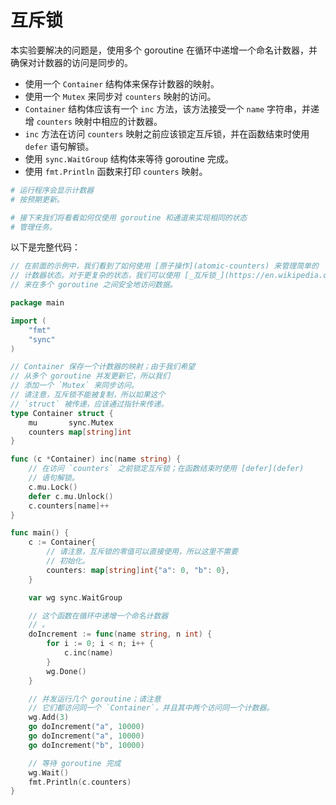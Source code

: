 # 互斥锁

本实验要解决的问题是，使用多个 goroutine 在循环中递增一个命名计数器，并确保对计数器的访问是同步的。

- 使用一个 `Container` 结构体来保存计数器的映射。
- 使用一个 `Mutex` 来同步对 `counters` 映射的访问。
- `Container` 结构体应该有一个 `inc` 方法，该方法接受一个 `name` 字符串，并递增 `counters` 映射中相应的计数器。
- `inc` 方法在访问 `counters` 映射之前应该锁定互斥锁，并在函数结束时使用 `defer` 语句解锁。
- 使用 `sync.WaitGroup` 结构体来等待 goroutine 完成。
- 使用 `fmt.Println` 函数来打印 `counters` 映射。

```sh
# 运行程序会显示计数器
# 按预期更新。

# 接下来我们将看看如何仅使用 goroutine 和通道来实现相同的状态
# 管理任务。
```

以下是完整代码：

```go
// 在前面的示例中，我们看到了如何使用 [原子操作](atomic-counters) 来管理简单的
// 计数器状态。对于更复杂的状态，我们可以使用 [_互斥锁_](https://en.wikipedia.org/wiki/Mutual_exclusion)
// 来在多个 goroutine 之间安全地访问数据。

package main

import (
	"fmt"
	"sync"
)

// Container 保存一个计数器的映射；由于我们希望
// 从多个 goroutine 并发更新它，所以我们
// 添加一个 `Mutex` 来同步访问。
// 请注意，互斥锁不能被复制，所以如果这个
// `struct` 被传递，应该通过指针来传递。
type Container struct {
	mu       sync.Mutex
	counters map[string]int
}

func (c *Container) inc(name string) {
	// 在访问 `counters` 之前锁定互斥锁；在函数结束时使用 [defer](defer)
	// 语句解锁。
	c.mu.Lock()
	defer c.mu.Unlock()
	c.counters[name]++
}

func main() {
	c := Container{
		// 请注意，互斥锁的零值可以直接使用，所以这里不需要
		// 初始化。
		counters: map[string]int{"a": 0, "b": 0},
	}

	var wg sync.WaitGroup

	// 这个函数在循环中递增一个命名计数器
	// 。
	doIncrement := func(name string, n int) {
		for i := 0; i < n; i++ {
			c.inc(name)
		}
		wg.Done()
	}

	// 并发运行几个 goroutine；请注意
	// 它们都访问同一个 `Container`，并且其中两个访问同一个计数器。
	wg.Add(3)
	go doIncrement("a", 10000)
	go doIncrement("a", 10000)
	go doIncrement("b", 10000)

	// 等待 goroutine 完成
	wg.Wait()
	fmt.Println(c.counters)
}

```
